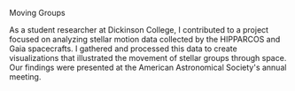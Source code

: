 Moving Groups

As a student researcher at Dickinson College, I contributed to a project focused on analyzing stellar motion data collected by the HIPPARCOS and Gaia spacecrafts. I gathered and processed this data to create visualizations that illustrated the movement of stellar groups through space. Our findings were presented at the American Astronomical Society's annual meeting. 
